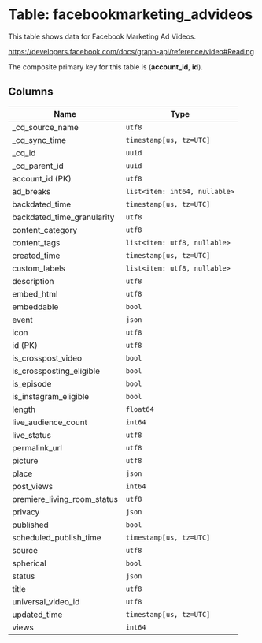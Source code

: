 # Table: facebookmarketing_advideos

This table shows data for Facebook Marketing Ad Videos.

https://developers.facebook.com/docs/graph-api/reference/video#Reading

The composite primary key for this table is (**account_id**, **id**).

## Columns

| Name          | Type          |
| ------------- | ------------- |
|_cq_source_name|`utf8`|
|_cq_sync_time|`timestamp[us, tz=UTC]`|
|_cq_id|`uuid`|
|_cq_parent_id|`uuid`|
|account_id (PK)|`utf8`|
|ad_breaks|`list<item: int64, nullable>`|
|backdated_time|`timestamp[us, tz=UTC]`|
|backdated_time_granularity|`utf8`|
|content_category|`utf8`|
|content_tags|`list<item: utf8, nullable>`|
|created_time|`timestamp[us, tz=UTC]`|
|custom_labels|`list<item: utf8, nullable>`|
|description|`utf8`|
|embed_html|`utf8`|
|embeddable|`bool`|
|event|`json`|
|icon|`utf8`|
|id (PK)|`utf8`|
|is_crosspost_video|`bool`|
|is_crossposting_eligible|`bool`|
|is_episode|`bool`|
|is_instagram_eligible|`bool`|
|length|`float64`|
|live_audience_count|`int64`|
|live_status|`utf8`|
|permalink_url|`utf8`|
|picture|`utf8`|
|place|`json`|
|post_views|`int64`|
|premiere_living_room_status|`utf8`|
|privacy|`json`|
|published|`bool`|
|scheduled_publish_time|`timestamp[us, tz=UTC]`|
|source|`utf8`|
|spherical|`bool`|
|status|`json`|
|title|`utf8`|
|universal_video_id|`utf8`|
|updated_time|`timestamp[us, tz=UTC]`|
|views|`int64`|